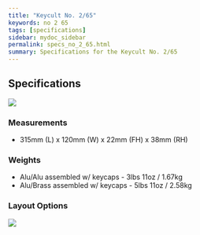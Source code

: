 ```yaml
---
title: "Keycult No. 2/65"
keywords: no 2 65
tags: [specifications]
sidebar: mydoc_sidebar
permalink: specs_no_2_65.html
summary: Specifications for the Keycult No. 2/65
---
```


## Specifications

![](https://cdn.shopify.com/s/files/1/0015/5084/3975/products/No.2-65-6_1440x1440.jpg?v=1607199054)

### Measurements

- 315mm (L) x 120mm (W) x 22mm (FH) x 38mm (RH)

### Weights

- Alu/Alu assembled w/ keycaps - 3lbs 11oz / 1.67kg
- Alu/Brass assembled w/ keycaps - 5lbs 11oz / 2.58kg

### Layout Options

![](https://cdn.shopify.com/s/files/1/0015/5084/3975/products/wt65a-layout_1440x960.jpg?v=1578518041)
